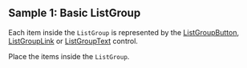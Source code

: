 ## Sample 1: Basic ListGroup

Each item inside the `ListGroup` is represented by the [ListGroupButton](~/controls/bootstrap5/ListGroupButton), [ListGroupLink](~/controls/bootstrap5/ListGroupLink) or [ListGroupText](~/controls/bootstrap5/ListGroupText) control.

Place the items inside the `ListGroup`.
